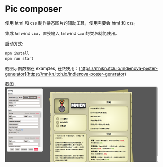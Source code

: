 # Pic composer

使用 html 和 css 制作静态图片的辅助工具，使用需要会 html 和 css。

集成 tailwind css，直接输入 tailwind css 的类名就能使用。

启动方式:

```bash
npm install
npm run start
```

截图示例数据在 examples, 在线使用：[https://mnikn.itch.io/indienova-poster-generator](https://mnikn.itch.io/indienova-poster-generator)

截图：
![s1](./screenshots/s1.png)